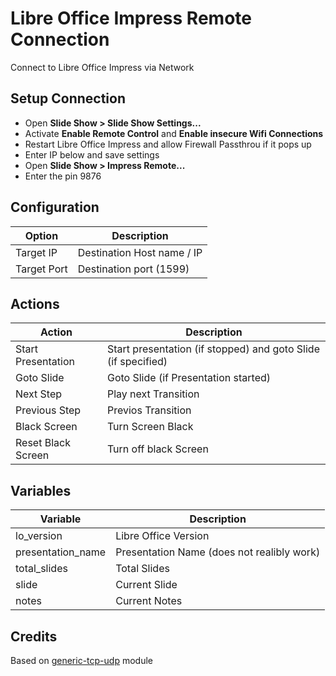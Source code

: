 # Libre Office Impress Remote Connection

Connect to Libre Office Impress via Network

## Setup Connection
					
 - Open **Slide Show &#62; Slide Show Settings...**
 - Activate **Enable Remote Control** and **Enable insecure Wifi Connections**
 - Restart Libre Office Impress and allow Firewall Passthrou if it pops up
 - Enter IP below and save settings
 - Open **Slide Show &#62; Impress Remote...**
 - Enter the pin 9876


## Configuration

| Option                | Description                                                     |
| --------------------- | --------------------------------------------------------------- |
| Target IP             | Destination Host name / IP                                      |
| Target Port           | Destination port (1599)                                         |

## Actions

| Action           | Description                                                                   |
| ---------------- | ----------------------------------------------------------------------------- |
| Start Presentation  | Start presentation (if stopped) and goto Slide (if specified) |
| Goto Slide  | Goto Slide (if Presentation started) |
| Next Step           | Play next Transition |
| Previous Step | Previos Transition |
| Black Screen | Turn Screen Black |
| Reset Black Screen | Turn off black Screen |

## Variables

| Variable          | Description                                                                   |
| ----------------- | ----------------------------------------------------------------------------- |
| lo_version        | Libre Office Version |
| presentation_name | Presentation Name (does not realibly work) |
| total_slides      | Total Slides |
| slide             | Current Slide |
| notes             | Current Notes |

## Credits

Based on [generic-tcp-udp](https://github.com/bitfocus/companion-module-generic-tcp-udp/) module
